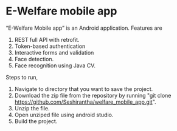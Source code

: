 # E-Welfare mobile app
“E-Welfare Mobile app” is an Android application. 
Features are 
1. REST full API with retrofit.
2. Token-based authentication
3. Interactive forms and validation
4. Face detection.  
5. Face recognition using Java CV.

Steps to run,
1. Navigate to directory that you want to save the project.
2. Download the zip file from the repository by running 
"git clone https://github.com/Seshirantha/welfare_mobile_app.git".
3. Unzip the file.
4. Open unziped file using android studio.
5. Build the project.
